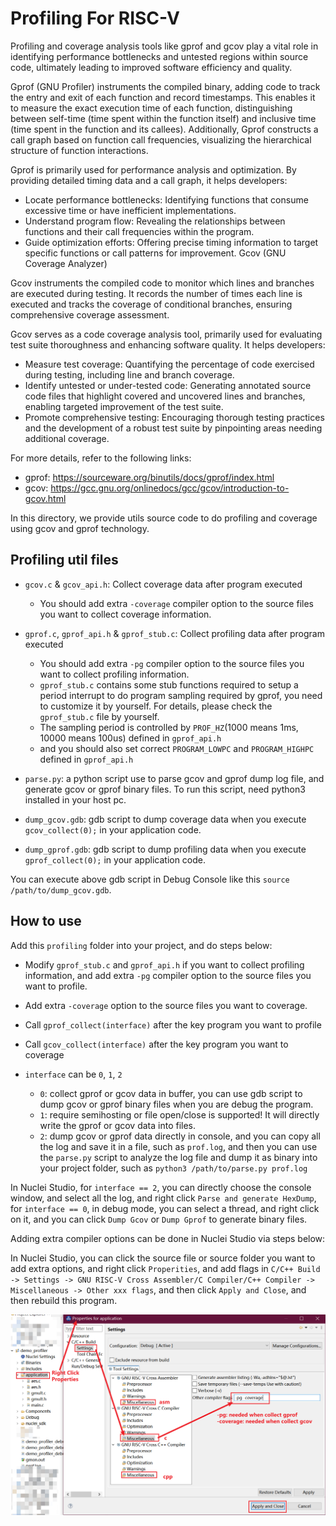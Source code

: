 # Profiling For RISC-V

Profiling and coverage analysis tools like gprof and gcov play a vital role in identifying performance bottlenecks
and untested regions within source code, ultimately leading to improved software efficiency and quality. 

Gprof (GNU Profiler) instruments the compiled binary, adding code to track the entry and exit of each function and record timestamps.
This enables it to measure the exact execution time of each function, distinguishing between self-time (time spent within the function itself) and inclusive time (time spent in the function and its callees).
Additionally, Gprof constructs a call graph based on function call frequencies, visualizing the hierarchical structure of function interactions.

Gprof is primarily used for performance analysis and optimization. By providing detailed timing data and a call graph, it helps developers:

- Locate performance bottlenecks: Identifying functions that consume excessive time or have inefficient implementations.
- Understand program flow: Revealing the relationships between functions and their call frequencies within the program.
- Guide optimization efforts: Offering precise timing information to target specific functions or call patterns for improvement.
Gcov (GNU Coverage Analyzer)

Gcov instruments the compiled code to monitor which lines and branches are executed during testing. It records the number of times each line is executed and tracks the coverage of conditional branches, ensuring comprehensive coverage assessment.

Gcov serves as a code coverage analysis tool, primarily used for evaluating test suite thoroughness and enhancing software quality. It helps developers:

- Measure test coverage: Quantifying the percentage of code exercised during testing, including line and branch coverage.
- Identify untested or under-tested code: Generating annotated source code files that highlight covered and uncovered lines and branches, enabling targeted improvement of the test suite.
- Promote comprehensive testing: Encouraging thorough testing practices and the development of a robust test suite by pinpointing areas needing additional coverage.

For more details, refer to the following links:

- gprof: https://sourceware.org/binutils/docs/gprof/index.html
- gcov: https://gcc.gnu.org/onlinedocs/gcc/gcov/introduction-to-gcov.html

In this directory, we provide utils source code to do profiling and coverage using gcov and gprof
technology.

## Profiling util files

- `gcov.c` & `gcov_api.h`: Collect coverage data after program executed
   - You should add extra `-coverage` compiler option
   to the source files you want to collect coverage information.
- `gprof.c`, `gprof_api.h` & `gprof_stub.c`: Collect profiling data after program executed
   - You should add extra `-pg` compiler option to the source files you want to collect profiling information.
   - `gprof_stub.c` contains some stub functions required to setup a period interrupt to do program sampling required by gprof,
   you need to customize it by yourself. For details, please check the `gprof_stub.c` file by yourself.
   - The sampling period is controlled by `PROF_HZ`(1000 means 1ms, 10000 means 100us) defined in `gprof_api.h`
   - and you should also set correct `PROGRAM_LOWPC` and `PROGRAM_HIGHPC`
   defined in `gprof_api.h`

- `parse.py`: a python script use to parse gcov and gprof dump log file, and generate gcov or gprof binary files.
  To run this script, need python3 installed in your host pc.

- `dump_gcov.gdb`: gdb script to dump coverage data when you execute `gcov_collect(0);` in your application code.

- `dump_gprof.gdb`: gdb script to dump profiling data when you execute `gprof_collect(0);` in your application code.

You can execute above gdb script in Debug Console like this `source /path/to/dump_gcov.gdb`.

## How to use

Add this `profiling` folder into your project, and do steps below:

- Modify `gprof_stub.c` and `gprof_api.h` if you want to collect profiling information,
  and add extra `-pg` compiler option to the source files you want to profile.

- Add extra `-coverage` option to the source files you want to coverage.

- Call `gprof_collect(interface)` after the key program you want to profile

- Call `gcov_collect(interface)` after the key program you want to coverage

- `interface` can be `0`, `1`, `2`

  - `0`: collect gprof or gcov data in buffer, you can use gdb script to dump gcov or gprof binary files when you are debug the program.
  - `1`: require semihosting or file open/close is supported! It will directly write the gprof or gcov data into files.
  - `2`: dump gcov or gprof data directly in console, and you can copy all the log and save it in a file, such as `prof.log`, and then
    you can use the `parse.py` script to analyze the log file and dump it as binary into your project folder, such as `python3 /path/to/parse.py prof.log`

In Nuclei Studio, for `interface == 2`, you can directly choose the console window, and select all the log, and right click `Parse and generate HexDump`,
for `interface == 0`, in debug mode, you can select a thread, and right click on it, and you can click `Dump Gcov` or `Dump Gprof` to generate binary files.

Adding extra compiler options can be done in Nuclei Studio via steps below:

In Nuclei Studio, you can click the source file or source folder you want to add extra options,
and right click `Properities`, and add flags in `C/C++ Build -> Settings -> GNU RISC-V Cross Assembler/C Compiler/C++ Compiler -> Miscellaneous -> Other xxx flags`,
and then click `Apply and Close`, and then rebuild this program.

![Set Profiling Options in Nuclei Studio](images/profiling_options_in_ide.png)
